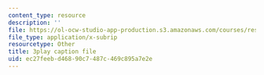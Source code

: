 ```yaml
---
content_type: resource
description: ''
file: https://ol-ocw-studio-app-production.s3.amazonaws.com/courses/res-6-012-introduction-to-probability-spring-2018/ec27feebd46890c7487c469c895a7e2e_uFx7fWujWsU.srt
file_type: application/x-subrip
resourcetype: Other
title: 3play caption file
uid: ec27feeb-d468-90c7-487c-469c895a7e2e
---
```

